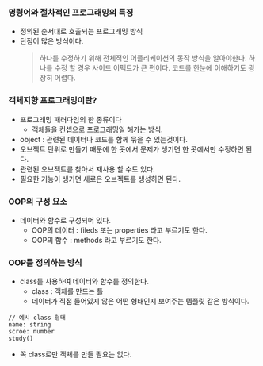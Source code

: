 ### 명령어와 절차적인 프로그래밍의 특징

- 정의된 순서대로 호출되는 프로그래밍 방식
- 단점이 많은 방식이다.
  > 하나를 수정하기 위해 전체적인 어플리케이션의 동작 방식을 알아야한다.
  > 하나를 수정 할 경우 사이드 이펙트가 큰 편이다.
  > 코드를 한눈에 이해하기도 굉장히 어렵다.
  > <br>

### 객체지향 프로그래밍이란?

- 프로그래밍 패러다임의 한 종류이다
  - 객체들을 컨셉으로 프로그래밍일 해가는 방식.
- object : 관련된 데이터나 코드를 함께 묶을 수 있는것이다.
- 오브젝트 단위로 만들기 때문에 한 곳에서 문제가 생기면 한 곳에서만 수정하면 된다.
- 관련된 오브젝트를 찾아서 재사용 할 수도 있다.
- 필요한 기능이 생기면 새로은 오브젝트를 생성하면 된다.
  <br>

### OOP의 구성 요소

- 데이터와 함수로 구성되어 있다.
  - OOP의 데이터 : fileds 또는 properties 라고 부르기도 한다.
  - OOP의 함수 : methods 라고 부르기도 한다.
    <br>

### OOP를 정의하는 방식

- class를 사용하여 데이터와 함수를 정의한다.
  - class : 객체를 만드는 틀
  - 데이터가 직접 들어있지 않은 어떤 형태인지 보여주는 템플릿 같은 방식이다.

```
// 예시 class 형태
name: string
scroe: number
study()
```

- 꼭 class로만 객체를 만들 필요는 없다.
